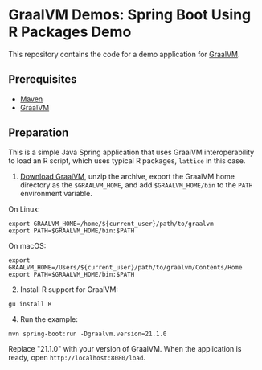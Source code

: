 # GraalVM Demos: Spring Boot Using R Packages Demo

This repository contains the code for a demo application for [GraalVM](graalvm.org).

## Prerequisites
* [Maven](https://maven.apache.org/)
* [GraalVM](http://graalvm.org)

## Preparation

This is a simple Java Spring application that uses GraalVM interoperability to
load an R script, which uses typical R packages, `lattice` in this case.

1. [Download GraalVM](https://www.graalvm.org/downloads/), unzip the archive, export the GraalVM home directory as the `$GRAALVM_HOME`, and add `$GRAALVM_HOME/bin` to the `PATH` environment variable.

On Linux:
```
export GRAALVM_HOME=/home/${current_user}/path/to/graalvm
export PATH=$GRAALVM_HOME/bin:$PATH
```
On macOS:
```
export GRAALVM_HOME=/Users/${current_user}/path/to/graalvm/Contents/Home
export PATH=$GRAALVM_HOME/bin:$PATH
```

2. Install R support for GraalVM:
```
gu install R
```

4. Run the example:
```
mvn spring-boot:run -Dgraalvm.version=21.1.0
```
Replace "21.1.0" with your version of GraalVM.
When the application is ready, open `http://localhost:8080/load`.
